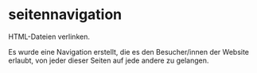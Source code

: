 # seitennavigation

HTML-Dateien verlinken.

Es wurde eine Navigation erstellt, die es den Besucher/innen der Website erlaubt, von jeder dieser Seiten auf jede andere zu gelangen.
